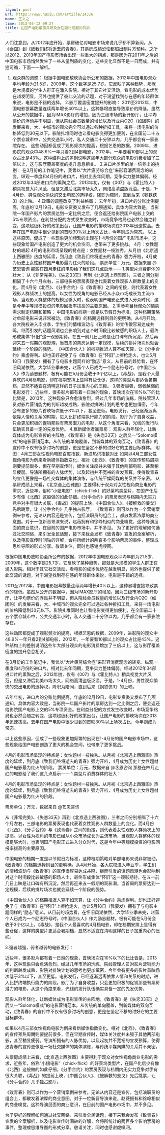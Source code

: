```yaml
---
layout: post
url: https://www.huxiu.com/article/14336
name: 王义之
time: 2013-05-12 09:27
title: 在国产电影票房井喷及女性题材崛起的背后
---
```

人们注意到，从2012年底开始，票房破亿对电影市场来说几乎都不算新闻，从《泰囧》到《致我们终将逝去的青春》，其票房成绩恐怕都超出制片方预料。之所以2012、2013年国产电影市场会出现一些重大的拐点，那是因为在2011年之后的中国电影市场悄然发生了一些从量到质的变化，这些变化显然不是一日而成，并有迹可循，下面一一解析。

1. 观众群的调整： 根据中国电影放映协会所公布的数据，2012年中国电影观众平均年龄为21.5岁，2009年，这个数字是25.7岁。它反映了某种趋势，那就是大规模的学生人群正在涌入影院。相对于其它社交活动，看电影的成本优势在越发明显，另外也提供了彼此交流的话题，对于渴望找到存在感的年轻群体来说，电影是不错的选择。 2.影厅覆盖密度提升的影响： 2011至2012年，中国电影银幕数量连续两年增长40%以上，这种暴增直接导致票价的降低。虽然从公开的数据中，因为IMAX影厅的增加，因为三级市场的新开影厅，让平均票价的浮动并不明显，但从院线会员数量的增长以及行业内O2O（如团购）的发展来看，大、中城市的观众完全可以通过各种折扣工具，来将一场电影的价格降低到30元以下。影院扎堆同时也让看电影变得更加便利，在全国前二十五个票仓城市中，公共交通半小时，私人交通二十分钟以内，几乎都会有一家影院存在。 这些动因都促成了观影频次的提高，根据艺恩的数据，2009年，进影院的观众中48.9%一年只看2到4部电影，2012年，一年要看10部以上的观众占比是43%。这种结构上的差别说明这些年大部分观众的电影消费增加了三倍以上，这与影厅覆盖密度的提升息息相关。 3.进口片类型的单一培养出的挑剔： 在3月份的工作笔记中，我曾以“大片疲劳综合症”来形容消费观念的转变。纵观一季度和4月份的进口片，相对比去年同期，竞争实力整体偏弱。经过2012年34部进口片的熏陶之后，2013年初，仅有《007》与《霍比特人》稍具视觉大片风范，但是又滞后北美市场太久，网络高清盗版泛滥。于是，1-4月份，男性观众愉快的交出电影的选择权，降职为陪同，直到后来《钢铁侠3》的上映。 4.政策的调整改变了利益格局： 去年年初，进口片的分账比例提高，年底的12月19日，电影专资委又发布了几项通知，具体内容大致是，当影院一年国产影片的票房达到一定比例之后，便会返还给影院国产电影上交的5%专项资金。在利益分配的方式发生改变时，市场竞争格局也必然会随之转变，这项超级利好的政策出台，让国产电影的排映场次在2013年迅速拔高。去年在国产电影中很少见到的首映30%以上场次占比，今年则成为常态。 以上这些原因，促成了一些现象更加频繁的出现在1-4月份的国产电影市场中，这些现象给国产电影创造了更大的机会空间，也带来了更多挑战。 4月：女性题材的崛起 4月的电影市场呈现的特点是：女性题材一枝独秀。从月初《北京遇上西雅图》热度的延续，到月底《致我们终将逝去的青春》强力开档，4月成为历史上女性题材国产电影最为红火的阶段。 票房单位：万元，数据来自 @艺恩咨询 那些在四月走红的电影给了我们这几点启示—— 1.类型片消费群体的壮大： 从《非常完美》、《失恋33天》再到《北京遇上西雅图》，三者之间分别相隔了十六个月左右，三部电影的票房表现也代表着女性观影人群数量上的变化。而4月份《北西》、《分手合约》与《致青春》之间的衔接，则代表着女性观影人群频次上的提高。以女性为视角的电影已经从小众市场成长为主流市场，当观影人群整体的规模足够大时，也表明国产电影正式进入分众时代，这是今年中等规模投资的电影回报率拔高的主要原因。 2.需参考目标观众的情感需求制定档期和策略： 中国电影的档期一度是以节假日为标准，这种档期策略对单部电影来说非常被动，《致青春》的档期选择则目的更明确。从4月开始，各大院校进入毕业季，学生们的情绪波动与《致青春》的宣传很容易达成共鸣，继而引发的话题风潮也会影响到对这个时间段比较敏感的职场人士，最终形成集体“怀旧”这一观影期待。在五一前几日上映是让口碑有所沉淀，然后再迎来五一假期的观影潮，当首周的票房达到一定规模，后续的排片场次也就会延续一个阶段的强势。 《中国合伙人》的档期推迟人算不如天算，让《分手合约》乘虚得利。却也正好避免了与《致青春》在“怀旧”上擦枪走火，也让5月18日（我要发）拥有了与电影主题同样的“励志”意义。从目前的趋势看，在怀旧风潮依然，大学毕业季未完，赵薇个人已成为一个励志符号时，《中国合伙人》作为励志题材，极有可能在5月份会收于3个亿以上。《毒战》，是我个人最喜欢的4月档电影，却在档期安排上显得有些仓促，这样的类型片更适合暑期档，显然不适宜在清明这样的日子加重内心的压抑。 3.强者越强，弱者越弱的电影发行： 近些年，很多影片都有着一日游的现象，首映场次在10%以下的比比皆是，2013年，这种现象只会愈演愈烈。经过几年市场的洗练，院线管理人员对影片营销能力的判断越发成熟，影院对排映计划的思考也更加缜密，今年会有更多的影片首映场次低于3%以下，甚至更低。电影发行，已经逐渐远离依靠人情和关系的时期，进入比拼终端执行能力的阶段。影厅为了自身收益，只会更加积极的促销那些有票房潜力的电影，从这个角度来看，光线的发行队伍确实具备一定的先发优势。 4.赢新媒体者赢票房： 观影人群年轻化，让新媒体成为电影宣传的主阵地，《致青春》是《失恋33天》之后又一“Solomo模式”的电影营销范本。从传统的单向覆盖，到新媒体的双向互动，《致青春》的宣传中不仅有很多讨巧的创意，更是在坚定不移的讨好它的主要目标群体。 附图：4月三部女性视角电影百度指数、新浪热词指数对比 如果以4月三部女性视角电影为例来看新媒体指数变化，相对《北西》，《致青春》的宣传预热周期则要提前很多，但在早期宣传时，媒体关注度并未强于其他两部电影，甚至稍显疲弱。导演所拥有的人脉优势，以及起初并不宽裕的宣发预算，使得致青春的宣传更像是一场社交媒体的集体演练，与传统平媒网媒的关系并不亲密。 从票房成绩上来看，《北京遇上西雅图》主要得利于观众对女性视角商业电影的需求，近些年，俗称“小妞电影”（chick-flick）的好莱坞类型片，在国产化后少有像《北西》这般做的如此仔细。《分手合约》的票房表现与档期内无实力竞争对手有很大关联，《毒战》的提前上映，《中国合伙人》、《被解救的姜戈》先后跳票，让《分手合约》几乎独占影厅。 《致青春》则可以作为一个营销案例来参考，无论从内容还是宣传，包括演职员的组合上，都散发着浓厚的商业意图。对于一位新晋导演来说，赵薇拥有和徐峥相似的商业嗅觉，这种导演层面的商业意识，在目前的国产电影市场中，并不多见。 为了更好的理解如何通过社交网络，来引发全民话题，接下来我会发布《致青春》宣发的全案解析，以及电影宣传时间轴的详解，会将所统计的两百多个影响票房的事件，整理成思维导图的形式分享。敬请关注，同时也感谢虎嗅网。

根据中国电影放映协会所公布的数据，2012年中国电影观众平均年龄为21.5岁，2009年，这个数字是25.7岁。它反映了某种趋势，那就是大规模的学生人群正在涌入影院。相对于其它社交活动，看电影的成本优势在越发明显，另外也提供了彼此交流的话题，对于渴望找到存在感的年轻群体来说，电影是不错的选择。

2011至2012年，中国电影银幕数量连续两年增长40%以上，这种暴增直接导致票价的降低。虽然从公开的数据中，因为IMAX影厅的增加，因为三级市场的新开影厅，让平均票价的浮动并不明显，但从院线会员数量的增长以及行业内O2O（如团购）的发展来看，大、中城市的观众完全可以通过各种折扣工具，来将一场电影的价格降低到30元以下。影院扎堆同时也让看电影变得更加便利，在全国前二十五个票仓城市中，公共交通半小时，私人交通二十分钟以内，几乎都会有一家影院存在。

这些动因都促成了观影频次的提高，根据艺恩的数据，2009年，进影院的观众中48.9%一年只看2到4部电影，2012年，一年要看10部以上的观众占比是43%。这种结构上的差别说明这些年大部分观众的电影消费增加了三倍以上，这与影厅覆盖密度的提升息息相关。

在3月份的工作笔记中，我曾以“大片疲劳综合症”来形容消费观念的转变。纵观一季度和4月份的进口片，相对比去年同期，竞争实力整体偏弱。经过2012年34部进口片的熏陶之后，2013年初，仅有《007》与《霍比特人》稍具视觉大片风范，但是又滞后北美市场太久，网络高清盗版泛滥。于是，1-4月份，男性观众愉快的交出电影的选择权，降职为陪同，直到后来《钢铁侠3》的上映。

去年年初，进口片的分账比例提高，年底的12月19日，电影专资委又发布了几项通知，具体内容大致是，当影院一年国产影片的票房达到一定比例之后，便会返还给影院国产电影上交的5%专项资金。在利益分配的方式发生改变时，市场竞争格局也必然会随之转变，这项超级利好的政策出台，让国产电影的排映场次在2013年迅速拔高。去年在国产电影中很少见到的首映30%以上场次占比，今年则成为常态。

以上这些原因，促成了一些现象更加频繁的出现在1-4月份的国产电影市场中，这些现象给国产电影创造了更大的机会空间，也带来了更多挑战。

4月的电影市场呈现的特点是：女性题材一枝独秀。从月初《北京遇上西雅图》热度的延续，到月底《致我们终将逝去的青春》强力开档，4月成为历史上女性题材国产电影最为红火的阶段。 票房单位：万元，数据来自 @艺恩咨询 那些在四月走红的电影给了我们这几点启示—— 1.类型片消费群体的壮大：

4月的电影市场呈现的特点是：女性题材一枝独秀。从月初《北京遇上西雅图》热度的延续，到月底《致我们终将逝去的青春》强力开档，4月成为历史上女性题材国产电影最为红火的阶段。

票房单位：万元，数据来自 @艺恩咨询

从《非常完美》、《失恋33天》再到《北京遇上西雅图》，三者之间分别相隔了十六个月左右，三部电影的票房表现也代表着女性观影人群数量上的变化。而4月份《北西》、《分手合约》与《致青春》之间的衔接，则代表着女性观影人群频次上的提高。以女性为视角的电影已经从小众市场成长为主流市场，当观影人群整体的规模足够大时，也表明国产电影正式进入分众时代，这是今年中等规模投资的电影回报率拔高的主要原因。

中国电影的档期一度是以节假日为标准，这种档期策略对单部电影来说非常被动，《致青春》的档期选择则目的更明确。从4月开始，各大院校进入毕业季，学生们的情绪波动与《致青春》的宣传很容易达成共鸣，继而引发的话题风潮也会影响到对这个时间段比较敏感的职场人士，最终形成集体“怀旧”这一观影期待。在五一前几日上映是让口碑有所沉淀，然后再迎来五一假期的观影潮，当首周的票房达到一定规模，后续的排片场次也就会延续一个阶段的强势。

《中国合伙人》的档期推迟人算不如天算，让《分手合约》乘虚得利。却也正好避免了与《致青春》在“怀旧”上擦枪走火，也让5月18日（我要发）拥有了与电影主题同样的“励志”意义。从目前的趋势看，在怀旧风潮依然，大学毕业季未完，赵薇个人已成为一个励志符号时，《中国合伙人》作为励志题材，极有可能在5月份会收于3个亿以上。《毒战》，是我个人最喜欢的4月档电影，却在档期安排上显得有些仓促，这样的类型片更适合暑期档，显然不适宜在清明这样的日子加重内心的压抑。

3.强者越强，弱者越弱的电影发行：

近些年，很多影片都有着一日游的现象，首映场次在10%以下的比比皆是，2013年，这种现象只会愈演愈烈。经过几年市场的洗练，院线管理人员对影片营销能力的判断越发成熟，影院对排映计划的思考也更加缜密，今年会有更多的影片首映场次低于3%以下，甚至更低。电影发行，已经逐渐远离依靠人情和关系的时期，进入比拼终端执行能力的阶段。影厅为了自身收益，只会更加积极的促销那些有票房潜力的电影，从这个角度来看，光线的发行队伍确实具备一定的先发优势。

观影人群年轻化，让新媒体成为电影宣传的主阵地，《致青春》是《失恋33天》之后又一“Solomo模式”的电影营销范本。从传统的单向覆盖，到新媒体的双向互动，《致青春》的宣传中不仅有很多讨巧的创意，更是在坚定不移的讨好它的主要目标群体。

如果以4月三部女性视角电影为例来看新媒体指数变化，相对《北西》，《致青春》的宣传预热周期则要提前很多，但在早期宣传时，媒体关注度并未强于其他两部电影，甚至稍显疲弱。导演所拥有的人脉优势，以及起初并不宽裕的宣发预算，使得致青春的宣传更像是一场社交媒体的集体演练，与传统平媒网媒的关系并不亲密。

从票房成绩上来看，《北京遇上西雅图》主要得利于观众对女性视角商业电影的需求，近些年，俗称“小妞电影”（chick-flick）的好莱坞类型片，在国产化后少有像《北西》这般做的如此仔细。《分手合约》的票房表现与档期内无实力竞争对手有很大关联，《毒战》的提前上映，《中国合伙人》、《被解救的姜戈》先后跳票，让《分手合约》几乎独占影厅。

《致青春》则可以作为一个营销案例来参考，无论从内容还是宣传，包括演职员的组合上，都散发着浓厚的商业意图。对于一位新晋导演来说，赵薇拥有和徐峥相似的商业嗅觉，这种导演层面的商业意识，在目前的国产电影市场中，并不多见。

为了更好的理解如何通过社交网络，来引发全民话题，接下来我会发布《致青春》宣发的全案解析，以及电影宣传时间轴的详解，会将所统计的两百多个影响票房的事件，整理成思维导图的形式分享。敬请关注，同时也感谢虎嗅网。

